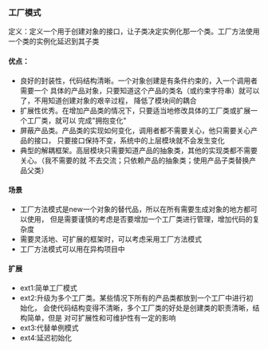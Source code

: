 ### 工厂模式

定义：定义一个用于创建对象的接口，让子类决定实例化那一个类。工厂方法使用一个类的实例化延迟到其子类

#### 优点：
- 良好的封装性，代码结构清晰。一个对象创建是有条件约束的，入一个调用者需要一个
  具体的产品对象，只要知道这个产品的类名（或约束字符串）就可以了，不用知道创建对象的艰辛过程，
  降低了模块间的耦合
- 扩展性优秀。在增加产品类的情况下，只要适当地修改具体的工厂类或扩展一个工厂类，就可以
  完成"拥抱变化"
- 屏蔽产品类。产品类的实现如何变化，调用者都不需要关心，他只需要关心产品的接口，
  只要接口保持不变，系统中的上层模块就不会发生变化
- 典型的解耦框架。高层模块只需要知道产品的抽象类，其他的实现类都不需要关心。（我不需要的就
  不去交流；只依赖产品的抽象类；使用产品子类替换产品父类）
  
#### 场景
- 工厂方法模式是new一个对象的替代品，所以在所有需要生成对象的地方都可以使用，
  但是需要谨慎的考虑是否要增加一个工厂类进行管理，增加代码的复杂度
- 需要灵活地、可扩展的框架时，可以考虑采用工厂方法模式
- 工厂方法模式可以用在异构项目中


#### 扩展
- ext1:简单工厂模式
- ext2:升级为多个工厂类。某些情况下所有的产品类都放到一个工厂中进行初始化，
  会使代码结构变得不清晰，多个工厂类的好处是创建类的职责清晰，结构简单，但是
  对可扩展性和可维护性有一定的影响
- ext3:代替单例模式
- ext4:延迟初始化
